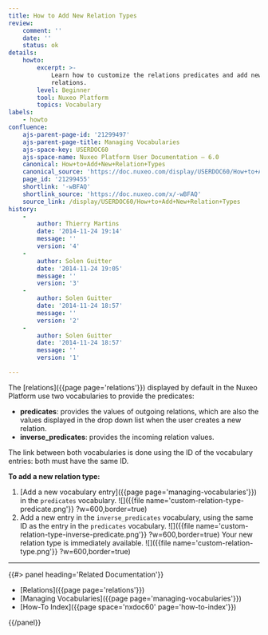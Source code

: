 ```yaml
---
title: How to Add New Relation Types
review:
    comment: ''
    date: ''
    status: ok
details:
    howto:
        excerpt: >-
            Learn how to customize the relations predicates and add new types of
            relations.
        level: Beginner
        tool: Nuxeo Platform
        topics: Vocabulary
labels:
    - howto
confluence:
    ajs-parent-page-id: '21299497'
    ajs-parent-page-title: Managing Vocabularies
    ajs-space-key: USERDOC60
    ajs-space-name: Nuxeo Platform User Documentation — 6.0
    canonical: How+to+Add+New+Relation+Types
    canonical_source: 'https://doc.nuxeo.com/display/USERDOC60/How+to+Add+New+Relation+Types'
    page_id: '21299455'
    shortlink: '-wBFAQ'
    shortlink_source: 'https://doc.nuxeo.com/x/-wBFAQ'
    source_link: /display/USERDOC60/How+to+Add+New+Relation+Types
history:
    -
        author: Thierry Martins
        date: '2014-11-24 19:14'
        message: ''
        version: '4'
    -
        author: Solen Guitter
        date: '2014-11-24 19:05'
        message: ''
        version: '3'
    -
        author: Solen Guitter
        date: '2014-11-24 18:57'
        message: ''
        version: '2'
    -
        author: Solen Guitter
        date: '2014-11-24 18:57'
        message: ''
        version: '1'

---
```

The [relations]({{page page='relations'}}) displayed by default in the Nuxeo Platform use two vocabularies to provide the predicates:

*   **predicates**: provides the values of outgoing relations, which are also the values displayed in the drop down list when the user creates a new relation.
*   **inverse_predicates**: provides the incoming relation values.

The link between both vocabularies is done using the ID of the vocabulary entries: both must have the same ID.

**To add a new relation type:**

1.  [Add a new vocabulary entry]({{page page='managing-vocabularies'}}) in the `predicates` vocabulary.
    ![]({{file name='custom-relation-type-predicate.png'}} ?w=600,border=true)
2.  Add a new entry in the `inverse_predicates` vocabulary, using the same ID as the entry in the `predicates` vocabulary.
    ![]({{file name='custom-relation-type-inverse-predicate.png'}} ?w=600,border=true)
    Your new relation type is immediately available.
    ![]({{file name='custom-relation-type.png'}} ?w=600,border=true)

* * *

<div class="row" data-equalizer data-equalize-on="medium"><div class="column medium-6">{{#> panel heading='Related Documentation'}}

- [Relations]({{page page='relations'}})
- [Managing Vocabularies]({{page page='managing-vocabularies'}})
- [How-To Index]({{page space='nxdoc60' page='how-to-index'}})

{{/panel}}</div><div class="column medium-6">

&nbsp;

</div></div>
